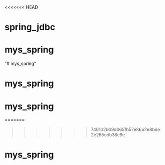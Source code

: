 
<<<<<<< HEAD
# spring_jdbc
# mys_spring
"# mys_spring" 
# mys_spring
# mys_spring
=======
>>>>>>> 746102b09d065fb57e86b2e8bde2e265cdb38e9e
# mys_spring

